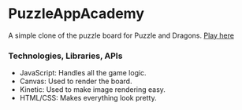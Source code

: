 # PuzzleAppAcademy
A simple clone of the puzzle board for Puzzle and Dragons.
<a href="http://evelynlee34.us/PuzzleAppCademy/">Play here</a>

### Technologies, Libraries, APIs

* JavaScript: Handles all the game logic.
* Canvas: Used to render the board.
* Kinetic: Used to make image rendering easy.
* HTML/CSS: Makes everything look pretty.
